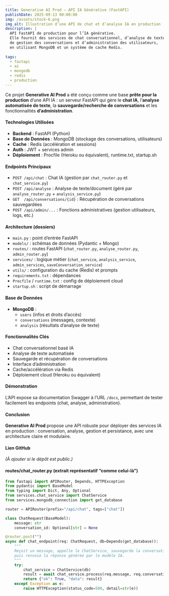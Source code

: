 ```yaml
---
title: Generative AI Prod — API IA Générative (FastAPI)
publishDate: 2025-09-13 00:00:00
img: /assets/stock-6.png
img_alt: Illustration d’une API de chat et d’analyse IA en production
description: |
  API FastAPI de production pour l’IA générative. 
  Elle fournit des services de chat conversationnel, d’analyse de texte, 
  de gestion des conversations et d’administration des utilisateurs, 
  en utilisant MongoDB et un système de cache Redis.
  
tags:
  - fastapi
  - ai
  - mongodb
  - redis
  - production
---
```


Ce projet **Generative AI Prod** a été conçu comme une base **prête pour la production** d’une API IA : 
un serveur FastAPI qui gère le **chat IA**, l’**analyse automatisée de texte**, la **sauvegarde/recherche de conversations** 
et les fonctionnalités **d’administration**.

#### Technologies Utilisées

- **Backend** : FastAPI (Python)
- **Base de Données** : MongoDB (stockage des conversations, utilisateurs)
- **Cache** : Redis (accélération et sessions)
- **Auth** : JWT + services admin
- **Déploiement** : Procfile (Heroku ou équivalent), runtime.txt, startup.sh

#### Endpoints Principaux

- `POST /api/chat` : Chat IA (gestion par `chat_router.py` et `chat_service.py`)
- `POST /api/analyse` : Analyse de texte/document (géré par `analyse_router.py` + `analysis_service.py`)
- `GET  /api/conversations/{id}` : Récupération de conversations sauvegardées
- `POST /api/admin/...` : Fonctions administratives (gestion utilisateurs, logs, etc.)

#### Architecture (dossiers)

- `main.py` : point d’entrée FastAPI
- `models/` : schémas de données (Pydantic + Mongo)
- `routes/` : routes FastAPI (`chat_router.py`, `analyse_router.py`, `admin_router.py`)
- `services/` : logique métier (`chat_service`, `analysis_service`, `admin_services`, `saveConversation_service`)
- `utils/` : configuration du cache (Redis) et prompts
- `requirements.txt` : dépendances
- `Procfile` / `runtime.txt` : config de déploiement cloud
- `startup.sh` : script de démarrage

#### Base de Données

- **MongoDB** : 
  - `users` (infos et droits d’accès)
  - `conversations` (messages, contexte)
  - `analysis` (résultats d’analyse de texte)

#### Fonctionnalités Clés

- Chat conversationnel basé IA
- Analyse de texte automatisée
- Sauvegarde et récupération de conversations
- Interface d’administration
- Cache/accélération via Redis
- Déploiement cloud (Heroku ou équivalent)

#### Démonstration

L’API expose sa documentation Swagger à l’URL `/docs`, permettant de tester facilement les endpoints 
(chat, analyse, administration).

#### Conclusion

**Generative AI Prod** propose une API robuste pour déployer des services IA en production : 
conversation, analyse, gestion et persistance, avec une architecture claire et modulaire.

#### Lien GitHub

*(À ajouter si le dépôt est public.)*


#### routes/chat_router.py (extrait représentatif “comme celui-là”)
```python
from fastapi import APIRouter, Depends, HTTPException
from pydantic import BaseModel
from typing import Dict, Any, Optional
from services.chat_service import ChatService
from services.mongodb_connection import get_database

router = APIRouter(prefix="/api/chat", tags=["chat"])

class ChatRequest(BaseModel):
    message: str
    conversation_id: Optional[str] = None

@router.post("")
async def chat_endpoint(req: ChatRequest, db=Depends(get_database)):
    """
    Reçoit un message, appelle le ChatService, sauvegarde la conversation en MongoDB,
    puis renvoie la réponse générée par le modèle IA.
    """
    try:
        chat_service = ChatService(db)
        result = await chat_service.process(req.message, req.conversation_id)
        return {"ok": True, "data": result}
    except Exception as e:
        raise HTTPException(status_code=500, detail=str(e))
